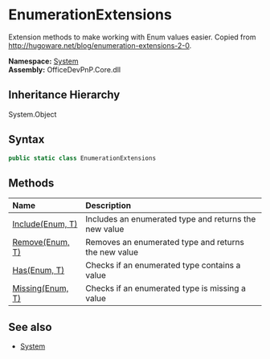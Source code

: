 # EnumerationExtensions
Extension methods to make working with Enum values easier. Copied from http://hugoware.net/blog/enumeration-extensions-2-0.  

**Namespace:** [System](System.md)  
**Assembly:** OfficeDevPnP.Core.dll  
## Inheritance Hierarchy
System.Object  
## Syntax
```C#
public static class EnumerationExtensions
```
## Methods
|**Name**|**Description**|
|:-----|:-----|
| [Include(Enum, T)](System.EnumerationExtensions.490bc795.md) | Includes an enumerated type and returns the new value
| [Remove(Enum, T)](System.EnumerationExtensions.1e2acb5d.md) | Removes an enumerated type and returns the new value
| [Has(Enum, T)](System.EnumerationExtensions.b862e00e.md) | Checks if an enumerated type contains a value
| [Missing(Enum, T)](System.EnumerationExtensions.e13d1ee6.md) | Checks if an enumerated type is missing a value
## See also
- [System](System.md)
